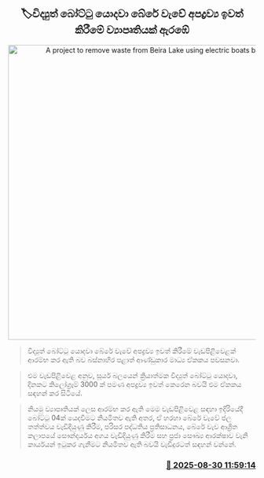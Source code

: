 <p align='center'><b><h2 align='center' title='A project to remove waste from Beira Lake using electric boats begins'>🏷විද්‍යුත් බෝට්ටු යොදවා බේරේ වැවේ අපද්‍රව්‍ය ඉවත් කිරීමේ ව්‍යාපෘතියක් ඇරඹේ</h2></b></p>
<p align='center'><img src='https://helakuru.sgp1.cdn.digitaloceanspaces.com/esana/images/lib/baira-lake-e-boat.jpg' width='600' alt='A project to remove waste from Beira Lake using electric boats begins'></p>

> විද්‍යුත් බෝට්ටු යොදවා බේරේ වැවේ අපද්‍රව්‍ය ඉවත් කිරීමේ වැඩපිළිවෙළක් ආරම්භ කර ඇති බව බස්නාහිර පළාත් ආණ්ඩුකාර මාධ්‍ය ඒකකය පවසනවා.

> එම වැඩපිළිවෙළ අනුව, සූර්ය බලයෙන් ක්‍රියාත්මක විද්‍යුත් බෝට්ටු යොදවා, දිනකට කිලෝග්‍රෑම් 3000 ක් පමණ අපද්‍රව්‍ය ඉවත් කෙරෙන බවයි එම ඒකකය සඳහන් කර සිටියේ.

> නියමු ව්‍යාපෘතියක් ලෙස ආරම්භ කර ඇති මෙම වැඩපිළිවෙළ සඳහා ඉදිරියේදී බෝට්ටු 04ක් යෙදවීමට නියමිතව ඇති අතර, ඒ හරහා බේරේ වැවේ ජල තත්ත්වය වැඩිදියුණු කිරීම, පරිසර පද්ධතිය ප්‍රතිසාධනය, බේරේ වැව ආශ්‍රිත කලාපයේ සෞන්දර්යය අගය වැඩිදියුණු කිරීම සහ ප්‍රජා සෞඛ්‍ය ආරක්ෂාව වැනි කාර්යයන් ඉටුකර ගැනීමට නියමිතව ඇති බවයි වැඩිදුරටත් සඳහන් වන්නේ.



<h3 align='right'><a href='https://www.helakuru.lk/esana/p/113216/'>📅 2025-08-30 11:59:14</a></h3>
